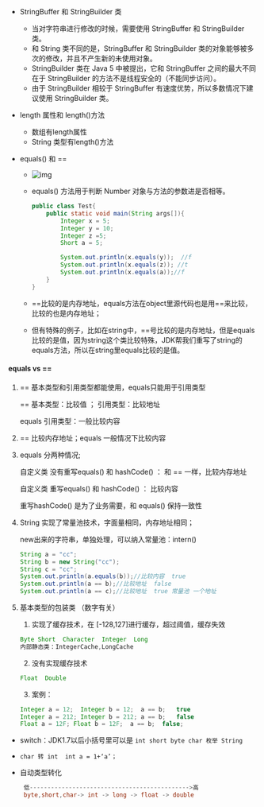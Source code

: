 - StringBuffer 和 StringBuilder 类
  - 当对字符串进行修改的时候，需要使用 StringBuffer 和 StringBuilder 类。
  - 和 String 类不同的是，StringBuffer 和 StringBuilder 类的对象能够被多次的修改，并且不产生新的未使用对象。
  - StringBuilder 类在 Java 5 中被提出，它和 StringBuffer 之间的最大不同在于 StringBuilder 的方法不是线程安全的（不能同步访问）。
  - 由于 StringBuilder 相较于 StringBuffer 有速度优势，所以多数情况下建议使用 StringBuilder 类。

- length 属性和 length()方法
  - 数组有length属性
  - String 类型有length()方法

- equals() 和  ==

  - ![img](https://pic3.zhimg.com/80/v2-d9dc4362f0334802413e3a3ff2f53c2e_hd.png) 

  - equals() 方法用于判断 Number 对象与方法的参数进是否相等。 

    ```java
    public class Test{
        public static void main(String args[]){
            Integer x = 5;
            Integer y = 10;
            Integer z =5;
            Short a = 5;
    
            System.out.println(x.equals(y));  //f
            System.out.println(x.equals(z)); //t
            System.out.println(x.equals(a));//f
        }
    }
    ```

  - ==比较的是内存地址，equals方法在object里源代码也是用==来比较，比较的也是内存地址；

  - 但有特殊的例子，比如在string中，==号比较的是内存地址，但是equals比较的是值，因为string这个类比较特殊，JDK帮我们重写了string的equals方法，所以在string里equals比较的是值。

#### equals  vs   ==

1. == 基本类型和引用类型都能使用，equals只能用于引用类型

   == 基本类型：比较值 ； 引用类型：比较地址

   equals 引用类型：一般比较内容

2. == 比较内存地址；equals  一般情况下比较内容

3. equals 分两种情况;

   自定义类  没有重写equals() 和 hashCode()  ：  和 ==  一样，比较内存地址

   自定义类  重写equals() 和 hashCode()  ： 比较内容

   重写hashCode()  是为了业务需要，和 equals()  保持一致性

4. String 实现了常量池技术，字面量相同，内存地址相同；

   new出来的字符串，单独处理，可以纳入常量池：intern()

   ```java
   String a = "cc";
   String b = new String("cc");
   String c = "cc";
   System.out.println(a.equals(b));//比较内容  true
   System.out.println(a == b);//比较地址  false
   System.out.println(a == c);//比较地址  true 常量池 一个地址
   ```

5. 基本类型的包装类 （数字有关）

   1. 实现了缓存技术，在 [-128,127]进行缓存，超过阈值，缓存失效

   ```java
   Byte Short  Character  Integer  Long 
   内部静态类：IntegerCache,LongCache
   ```

   2. 没有实现缓存技术

   ```java
   Float  Double
   ```

   3. 案例：

   ```java
   Integer a = 12;  Integer b = 12;  a == b;   true
   Integer a = 212; Integer b = 212; a == b;   false
   Float a = 12F; Float b = 12F;  a == b;  false; 
   ```



- switch：JDK1.7以后小括号里可以是 ```int short byte char 枚举 String```

- ```char 转 int  int a = 1+‘a’；```

- 自动类型转化

  ``` java
   低--------------------------------------------->高
   byte,short,char-> int -> long -> float -> double
  ```

 

 